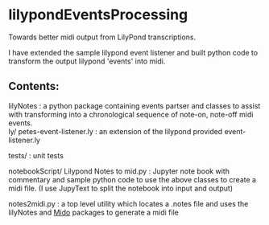 # lilypondEventsProcessing
Towards better midi output from LilyPond transcriptions.  

I have extended the sample lilypond event listener and built python code to transform the output lilypond 'events' into midi.

## Contents:  
lilyNotes        : a python package containing events partser and classes to
                   assist with transforming into a chronological sequence of
                   note-on, note-off midi events.  
ly/
  petes-event-listener.ly : an extension of the lilypond provided
                   event-listener.ly  

tests/           : unit tests  

notebookScript/
  Lilypond Notes to mid.py : Jupyter note book with commentary and sample
                   python code to use the above classes to create a midi file.
                   (I use JupyText to split the notebook into input and output)   
                   
notes2midi.py    : a top level utility which locates a .notes file and uses the 
                   lilyNotes and [Mido](https://mido.readthedocs.io/en/latest/index.html) packages to generate a midi file 
